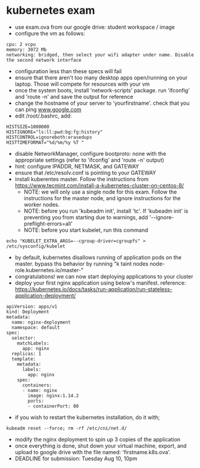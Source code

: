 # kubernetes exam

* use exam.ova from our google drive: student workspace / image
* configure the vm as follows:

```
cpu: 2 vcpu
memory: 3072 Mb
networking: bridged, then select your wifi adapter under name. Disable the second network interface
```

* configuration less than these specs will fail
* ensure that there aren't too many desktop apps open/running on your laptop. Those will compete for resources with your vm
* once the system boots, install 'network-scripts' package. run 'ifconfig' and 'route -n' and save the output for reference
* change the hostname of your server to 'yourfirstname'. check that you can ping www.google.com
* edit /root/.bashrc, add:

```
HISTSIZE=1000000
HISTIGNORE="ls:ll:pwd:bg:fg:history"
HISTCONTROL=ignoreboth:erasedups
HISTTIMEFORMAT="%d/%m/%y %T "
```

* disable NetworkManager, configure bootproto: none with the appropriate settings (refer to 'ifconfig' and 'route -n' output)
* hint: configure IPADDR, NETMASK, and GATEWAY
* ensure that /etc/resolv.conf is pointing to your GATEWAY
* install kuberentes master. Follow the instructions from https://www.tecmint.com/install-a-kubernetes-cluster-on-centos-8/
  * NOTE: we will only use a single node for this exam. Follow the instructions for the master node, and ignore instructions for the worker nodes.
  * NOTE: before you run 'kubeadm init', install 'tc'. If 'kubeadm init' is preventing you from starting due to warnings, add '--ignore-preflight-errors=all'
  * NOTE: before you start kubelet, run this command

```
echo "KUBELET_EXTRA_ARGS=--cgroup-driver=cgroupfs" > /etc/sysconfig/kubelet
```
  
* by default, kubernetes disallows running of application pods on the master. bypass ths behavior by running "k taint nodes <name of your node> node-role.kubernetes.io/master-"
* congratulations! we can now start deploying applications to your cluster
* deploy your first nginx application using below's manifest. reference: https://kubernetes.io/docs/tasks/run-application/run-stateless-application-deployment/

```
apiVersion: apps/v1
kind: Deployment
metadata:
  name: nginx-deployment
  namespace: default
spec:
  selector:
    matchLabels:
      app: nginx
  replicas: 1
  template:
    metadata:
      labels:
        app: nginx
    spec:
      containers:
      - name: nginx
        image: nginx:1.14.2
        ports:
        - containerPort: 80
```

* if you wish to restart the kubernetes installation, do it with;

```
kubeadm reset --force; rm -rf /etc/cni/net.d/
```

* modify the nginx deployment to spin up 3 copies of the application
* once everything is done, shut down your virtual machine, export, and upload to google drive with the file named: 'firstname.k8s.ova'.
* DEADLINE for submission: Tuesday Aug 10, 10pm 

